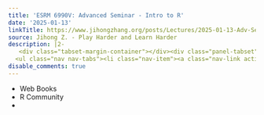 ```yaml
---
title: 'ESRM 6990V: Advanced Seminar - Intro to R'
date: '2025-01-13'
linkTitle: https://www.jihongzhang.org/posts/Lectures/2025-01-13-Adv-Seminar-Intro-to-R/syllabus.html
source: Jihong Z. - Play Harder and Learn Harder
description: |2-
   <div class="tabset-margin-container"></div><div class="panel-tabset">
  <ul class="nav nav-tabs"><li class="nav-item"><a class="nav-link active" id="tabset-1-1-tab" data-bs-toggle="tab" data-bs-target="#tabset-1-1" aria-controls="tabset-1-1" aria-selected="true">Web Books</a></li><li class="nav-item"><a class="nav-link" id="tabset-1-2-tab" data-bs-toggle="tab" data-bs-target="#tabset-1-2" aria-controls="tabset-1-2" aria-selected="false">R Community</a></li><li class="nav-item"><a class="nav-link" id="tabset-1-3-tab" data-bs-toggle="tab" data-bs-target="#tabset-1-3" aria-controls="tabset-1-3" ...
disable_comments: true
---
```

 <div class="tabset-margin-container"></div><div class="panel-tabset">
<ul class="nav nav-tabs"><li class="nav-item"><a class="nav-link active" id="tabset-1-1-tab" data-bs-toggle="tab" data-bs-target="#tabset-1-1" aria-controls="tabset-1-1" aria-selected="true">Web Books</a></li><li class="nav-item"><a class="nav-link" id="tabset-1-2-tab" data-bs-toggle="tab" data-bs-target="#tabset-1-2" aria-controls="tabset-1-2" aria-selected="false">R Community</a></li><li class="nav-item"><a class="nav-link" id="tabset-1-3-tab" data-bs-toggle="tab" data-bs-target="#tabset-1-3" aria-controls="tabset-1-3" ...